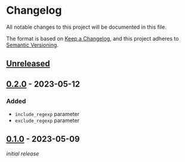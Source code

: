 # Changelog
All notable changes to this project will be documented in this file.

The format is based on [Keep a Changelog](https://keepachangelog.com/en/1.0.0/),
and this project adheres to [Semantic Versioning](https://semver.org/spec/v2.0.0.html).

## [Unreleased]

## [0.2.0] - 2023-05-12
### Added
- `include_regexp` parameter
- `exclude_regexp` parameter

## [0.1.0] - 2023-05-09
*initial release*

[Unreleased]: https://github.com/nekr0z/waechter/compare/v0.2.0..HEAD
[0.2.0]: https://github.com/nekr0z/waechter/releases/tag/v0.2.0
[0.1.0]: https://github.com/nekr0z/waechter/releases/tag/v0.1.0
